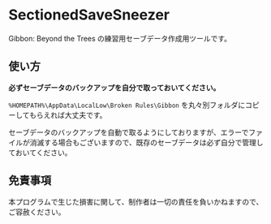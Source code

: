 # SectionedSaveSneezer

Gibbon: Beyond the Trees の練習用セーブデータ作成用ツールです。

## 使い方

**必ずセーブデータのバックアップを自分で取っておいてください。** 

`%HOMEPATH%\AppData\LocalLow\Broken Rules\Gibbon` を丸々別フォルダにコピーしてもらえれば大丈夫です。

セーブデータのバックアップを自動で取るようにしておりますが、エラーでファイルが消滅する場合もございますので、既存のセーブデータは必ず自分で管理しておいてください。


## 免責事項

本プログラムで生じた損害に関して、制作者は一切の責任を負いかねますので、ご容赦ください。
